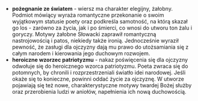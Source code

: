 - **pożegnanie ze światem** - wiersz ma charakter elegijny, żałobny. Podmiot mówiący wyraża romantyczne przekonanie o swoim wyjątkowym statusie poety oraz podkreśla samotność, na którą skazał go los - zarówno za życia, jak i po śmierci, co wnosi do utworu ton żalu i goryczy. Motywy żałobne Słowacki zaprawił romantyczną nastrojowością i patos, niekiedy także ironią. Jednocześnie wyraził pewność, że zasługi dla ojczyzny dają mu prawo do utożsamiania się z całym narodem i kierowania jego duchowym rozwojem.
- **heroiczne wzorzec patriotyzmu** - nakaz poświęcenia się dla ojczyzny odwołuje się do heroicznego wzorca patriotyzmu. Poeta zwraca się do potomnych, by chronili i rozprzestrzeniali światło idei narodowej. Jeśli okaże się to konieczne, powinni oddać życie za ojczyznę. W utworze pojawiają się też nowe, charakterystyczne motywy twardej Bożej służby oraz przerobienia ludzi w aniołów, napełnienia ich nową duchowością.